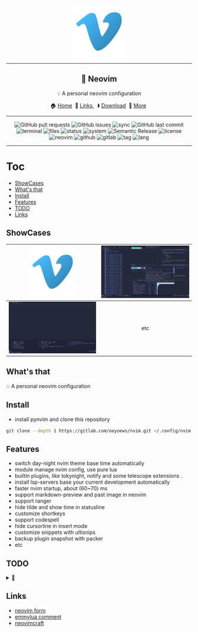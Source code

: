 <div align="center">
  <img src="img/vim.png" alt="vim" align="center" width=144><hr>
  <h2>🍃 Neovim</h2>
  <p> 💡 A personal neovim configuration</p>
	🏠 <a href="https://oeyoews.github.io/nvim">Home</a>&nbsp;
  🔗 <a href="">Links </a>&nbsp;
  ⬇️  <a  href="">Download</a>&nbsp;
  🔰 <a  href="">More</a>&nbsp;
  <hr>
</div>

<div align="center">
<!-- <img alt="Lines of code" src="https://img.shields.io/tokei/lines/github/oeyoews/nvim?color=cyan&logo=github&logoColor=violet&style=flat-square"> -->
<img alt="GitHub pull requests" src="https://img.shields.io/github/issues-pr/oeyoews/nvim?color=cyan&logo=github&logoColor=cyan&style=flat-square">
<img alt="GitHub issues" src="https://img.shields.io/github/issues-raw/oeyoews/nvim?color=green&logo=github&logoColor=cyan&style=flat-square">
<!-- <img src="https://img.shields.io/badge/Desktop-Gnome-blueviolet.svg?style=flat-square&logo=gnome&color=90E59A&logoColor=cyan" alt="desktop"> -->
<img src="https://img.shields.io/badge/Sync-Yes-blueviolet.svg?style=flat-square&logo=gitlab&color=90E59A&logoColor=green" alt="sync">
<img alt="GitHub last commit" src="https://img.shields.io/github/last-commit/oeyoews/nvim?logo=github&logoColor=cyan&style=flat-square">
<!-- <img alt="GitHub code size in bytes" src="https://img.shields.io/github/languages/code-size/oeyoews/nvim?label=Size&logo=git&style=flat-square"> -->
<img src="https://img.shields.io/badge/Terminal-kitty-blueviolet.svg?style=flat-square&logo=powershell&color=90E59A&logoColor=green" alt="terminal">
<img src="https://img.shields.io/github/directory-file-count/oeyoews/nvim?color=green&label=Files&logo=Gnu&logoColor=violet&style=flat-square" alt="files">
<img src="https://img.shields.io/badge/Maintain-Yes-blueviolet.svg?style=flat-square&logo=Chakra-Ui&color=90E59A&logoColor=green" alt="status" >
<img src="https://img.shields.io/badge/System-Linux-white.svg?style=flat-square&logo=linux&logoColor=cyan&color=BB9AF7" alt="system">
<img src="https://img.shields.io/badge/%20%20%F0%9F%93%A6%F0%9F%9A%80-Semantic-e10079.svg?style=flat-square" alt="Semantic Release"/>
<img src="https://img.shields.io/badge/License-AGPL--3.0-green.svg?style=flat-square&logo=GNU&color=df967f&label=License" alt="license">
<img src="https://img.shields.io/badge/Neovim-0.7.2-blueviolet.svg?style=flat-square&logo=Neovim&color=90E59A&logoColor=green" alt="neovim">
<img src="https://img.shields.io/badge/Github-Yes-green.svg?style=flat-square&logo=github&label=Github&logoColor=cyan" alt="github">
<img src="https://img.shields.io/badge/Gitlab-Yes-ffcc00.svg?style=flat-square&logo=gitlab&label=Gitlab" alt="gitlab">
<img src="https://img.shields.io/gitlab/v/tag/oeyoews/nvim?color=green&logo=FastAPI&style=flat-square" alt="tag">
<!-- <img src="https://img.shields.io/badge/GIT-Yes-green.svg?style=flat-square&logo=git&label=GIT" alt="git"> -->
<!-- <img src="https://img.shields.io/badge/Shell-zsh-white.svg?style=flat-square&logo=Gnu-Bash&logoColor=9ECE6A&color=BB9AF7" alt="shell"> -->
<img src="https://img.shields.io/badge/Lang-lua-blueviolet.svg?style=flat-square&logo=lua&color=90E59A&logoColor=blue" alt="lang">
</div>
<hr>

# Toc

<!-- vim-markdown-toc Marked -->

* [ShowCases](#showcases)
* [What's that](#what's-that)
* [Install](#install)
* [Features](#features)
* [TODO](#todo)
* [Links](#links)

<!-- vim-markdown-toc -->

## ShowCases

|    <img src="img/vim.png" align="bottom" width=128/>    | <img src="img/example01.png" align="bottom" width=256/> |
|:-------------------------------------------------------:|:-------------------------------------------------------:|
| <img src="img/example02.png" align="bottom" width=256/> |                           etc                           |

## What's that

💡 A personal neovim configuration

## Install

- install pynvim and clone this repository

```bash
git clone --depth 1 https://gitlab.com/oeyoews/nvim.git ~/.config/nvim  # please your ~/.config/nvim folder or your nvim configuration
```

## Features

* switch day-night nvim theme base time automatically
* module manage nvim config, use pure lua
* builtin plugins, like tokynight, notify and some telescope extensions .
* install lsp-servers base your current development automatically
* faster nvim startup, about (60~70) ms
* support markdown-preview and past image in neovim
* support ranger
* hide tilde and show time in statusline
* customize shortkeys
* support codespell
* hide cursorline in insert mode
* customize snippets with ultisnips
* backup plugin snapshot with packer
* etc

## TODO

<details>
<summary>🚀</summary>

- [ ] inlay hints
- [ ] learn vim.api(nvim), such use  vim.fn.executable to replace os.executable
- [ ] link null-ls make a logger file
- [ ] theme: https://github.com/nshen/learn-neovim-lua/blob/main/lua/utils/change-colorscheme.lua
- [ ] tiny all which-key mappings
- [ ] control module to install or uninstall plugins
- [ ] use packer make packersnapshot
- [ ] emulate key pressing
- [x] cursor shake for null-ls
- [x] vim-plug or packer.nvim index probleb
- [x] config setting conflict
- [x] integrate husky and (prettier)
- [x] highlight paraness
- [x] learn lightspeed
- [x] learn use visual-line multi curline
- [?] json add double how effect config
- [x] add format stylua by ci/cd
- [x] insert mode to hide cursorline
- [x] automatically install filetype server when first open
- [?] bug: treesitter multi download
- [x] config opt(load)
- [x] learn packer, test packer automatically
- [x] format lua(include vim), this treesitter
- [x] learn lua: doom-nvim, nvchad to deeply look
- [x] add highlight symbols under cursor functions(terminal gnome support)
- [x] use packer.nvim to replace vim-plug
- [x] tidy vanilla.txt, maybe can write vanilla.markdown, last to txt
- [x] config tab space show in different filetype
- [x] move plugins/\*.lua to lua folder, and to pure lua config
- [x] add window number switch number(mousenum)
- [x] solve gitsign utf8
- [x] how to add templates in nvim
- [x] config norg table
- [x] config format
- [x] some sitution will cause error line repeat(maybe emoji or refresh time error)
- [x] snowflake: this emoji will cause this bug in kitty(only)
- [x] config new theme for material, like tilde,
- [x] add shortkeys in vim to open browser html
- [?] fix the zh bug(maybe also is terminal)
- [x] add random banner and random color startup <https://github.com/goolord/alpha-nvim/discussions/16#discussioncomment-2386902>
- [x] first install automatically install
- [x] config dashboard
- [x] this emjoi shadow bug, maybe is kitty terminal(switch to wezterm compare)
- [x] some error tip from feline(active)
- [x] learn it option setting and lsp multi separate setting: fix lua global vim setting, <https://github.com/AstroNvim/AstroNvim>,

</details>

## Links

* [neovim form](https://neovim.discourse.group)
* [emmylua comment](https://emmylua.github.io/zh_CN/annotation.html)
* [neovimcraft](https://neovimcraft.com/)
